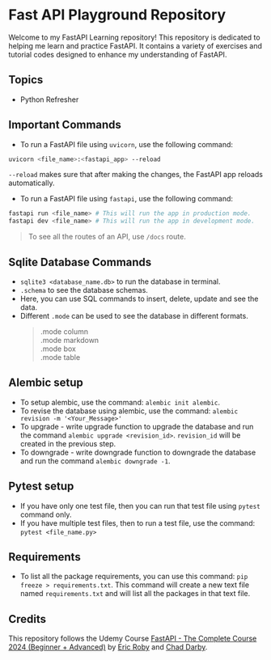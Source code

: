 # Fast API Playground Repository

Welcome to my FastAPI Learning repository! This repository is dedicated to helping me learn and practice FastAPI. It contains a variety of exercises and tutorial codes designed to enhance my understanding of FastAPI.

## Topics

- Python Refresher

## Important Commands

- To run a FastAPI file using `uvicorn`, use the following command:

```bash
uvicorn <file_name>:<fastapi_app> --reload
```

`--reload` makes sure that after making the changes, the FastAPI app reloads automatically.

- To run a FastAPI file using `fastapi`, use the following command:

```bash
fastapi run <file_name> # This will run the app in production mode.
fastapi dev <file_name> # This will run the app in development mode.
```

> To see all the routes of an API, use `/docs` route.

## Sqlite Database Commands

- `sqlite3 <database_name.db>` to run the database in terminal.
- `.schema` to see the database schemas.
- Here, you can use SQL commands to insert, delete, update and see the data.
- Different `.mode` can be used to see the database in different formats.
  > .mode column <br />
  > .mode markdown <br />
  > .mode box <br />
  > .mode table <br />

## Alembic setup

- To setup alembic, use the command: `alembic init alembic`.
- To revise the database using alembic, use the command: `alembic revision -m '<Your_Message>'`
- To upgrade - write upgrade function to upgrade the database and run the command `alembic upgrade <revision_id>`. `revision_id` will be created in the previous step.
- To downgrade - write downgrade function to downgrade the database and run the command `alembic downgrade -1`.

## Pytest setup

- If you have only one test file, then you can run that test file using `pytest` command only.
- If you have multiple test files, then to run a test file, use the command: `pytest <file_name.py>`

## Requirements

- To list all the package requirements, you can use this command: `pip freeze > requirements.txt`. This command will create a new text file named `requirements.txt` and will list all the packages in that text file.

## Credits

This repository follows the Udemy Course [FastAPI - The Complete Course 2024 (Beginner + Advanced)](https://www.udemy.com/course/fastapi-the-complete-course/) by [Eric Roby](https://www.udemy.com/user/ericroby2/) and [Chad Darby](https://www.udemy.com/user/chaddarby2/).
